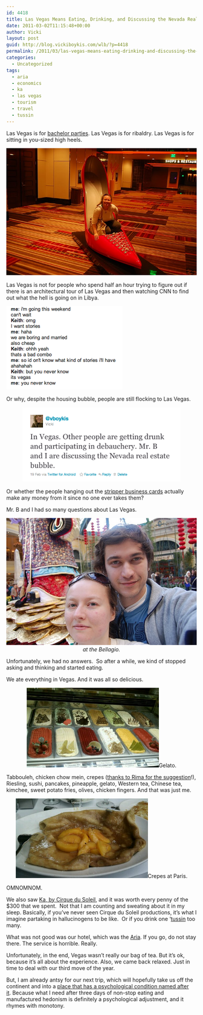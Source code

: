 ```yaml
---
id: 4418
title: Las Vegas Means Eating, Drinking, and Discussing the Nevada Real Estate Bubble
date: 2011-03-02T11:15:48+00:00
author: Vicki
layout: post
guid: http://blog.vickiboykis.com/wlb/?p=4418
permalink: /2011/03/las-vegas-means-eating-drinking-and-discussing-the-nevada-real-estate-bubble/
categories:
  - Uncategorized
tags:
  - aria
  - economics
  - ka
  - las vegas
  - tourism
  - travel
  - tussin
---
```

Las Vegas is for [bachelor parties](http://www.youtube.com/watch?v=ELc9Aw3fS-g&feature=related). Las Vegas is for ribaldry. Las Vegas is for sitting in you-sized high heels.

<p style="text-align: center;">
  <a href="https://raw.githubusercontent.com/veekaybee/wlb/gh-pages/assets/images/2011/02/DSC_0321.jpg"><img class="aligncenter size-full wp-image-4455" title="DSC_0321" src="https://raw.githubusercontent.com/veekaybee/wlb/gh-pages/assets/images/2011/02/DSC_0321.jpg" alt="" width="504" height="335" /></a>
</p>

Las Vegas is not for people who spend half an hour trying to figure out if there is an architectural tour of Las Vegas and then watching CNN to find out what the hell is going on in Libya.

[<img class="aligncenter size-full wp-image-4424" title="Screen shot 2011-02-21 at 11.48.55 PM" src="https://raw.githubusercontent.com/veekaybee/wlb/gh-pages/assets/images/2011/02/Screen-shot-2011-02-21-at-11.48.55-PM.png" alt="" width="307" height="219" />](https://raw.githubusercontent.com/veekaybee/wlb/gh-pages/assets/images/2011/02/Screen-shot-2011-02-21-at-11.48.55-PM.png)

Or why, despite the housing bubble, people are still flocking to Las Vegas.

<p style="text-align: center;">
  <a href="https://raw.githubusercontent.com/veekaybee/wlb/gh-pages/assets/images/2011/02/Screen-shot-2011-02-21-at-11.15.51-PM.png"><img class="aligncenter size-full wp-image-4420" title="Screen shot 2011-02-21 at 11.15.51 PM" src="https://raw.githubusercontent.com/veekaybee/wlb/gh-pages/assets/images/2011/02/Screen-shot-2011-02-21-at-11.15.51-PM.png" alt="" width="419" height="196" /></a>
</p>

Or whether the people hanging out the [stripper business cards](http://www.associatedcontent.com/article/2132735/collecting_las_vegas_prostitute_cards.html) actually make any money from it since no one ever takes them?

Mr. B and I had so many questions about Las Vegas.

<p style="text-align: center;">
  <a href="https://raw.githubusercontent.com/veekaybee/wlb/gh-pages/assets/images/2011/03/DSC_0350.jpg"><img class="aligncenter size-full wp-image-4456" title="DSC_0350" src="https://raw.githubusercontent.com/veekaybee/wlb/gh-pages/assets/images/2011/03/DSC_0350.jpg" alt="" width="504" height="335" /></a><em>at the Bellagio. </em>
</p>

Unfortunately, we had no answers.  So after a while, we kind of stopped asking and thinking and started eating.

We ate everything in Vegas. And it was all so delicious.

<p style="text-align: center;">
  <a href="https://raw.githubusercontent.com/veekaybee/wlb/gh-pages/assets/images/2011/03/wpid-IMAG0641.jpg"><img class="aligncenter size-full wp-image-4459" title="wpid-IMAG0641.jpg" src="https://raw.githubusercontent.com/veekaybee/wlb/gh-pages/assets/images/2011/03/wpid-IMAG0641.jpg" alt="" width="350" height="210" /></a>Gelato.
</p>

Tabbouleh, chicken chow mein, crepes ([thanks to Rima for the suggestion](http://twitter.com/#!/rimarama/status/38721289233502209)!), Riesling, sushi, pancakes, pineapple, gelato, Western tea, Chinese tea, kimchee, sweet potato fries, olives, chicken fingers. And that was just me.

<p style="text-align: center;">
  <a href="https://raw.githubusercontent.com/veekaybee/wlb/gh-pages/assets/images/2011/03/wpid-IMAG0642.jpg"><img class="aligncenter size-full wp-image-4458" title="wpid-IMAG0642.jpg" src="https://raw.githubusercontent.com/veekaybee/wlb/gh-pages/assets/images/2011/03/wpid-IMAG0642.jpg" alt="" width="350" height="210" /></a>Crepes at Paris.
</p>

OMNOMNOM.

We also saw [Ka, by Cirque du Soleil](http://www.youtube.com/watch?v=BiHgfLAvAx8&feature=related), and it was worth every penny of the $300 that we spent.  Not that I am counting and sweating about it in my sleep. Basically, if you&#8217;ve never seen Cirque du Soleil productions, it&#8217;s what I imagine partaking in hallucinogens to be like.  Or if you drink one &#8216;[tussin](http://www.urbandictionary.com/define.php?term=tussin) too many.

What was not good was our hotel, which was the [Aria](http://www.arialasvegas.com/). If you go, do not stay there. The service is horrible. Really.

Unfortunately, in the end, Vegas wasn&#8217;t really our bag of tea. But it&#8217;s ok, because it&#8217;s all about the experience. Also, we came back relaxed. Just in time to deal with our third move of the year.

But, I am already antsy for our next trip, which will hopefully take us off the continent and into a [place that has a psychological condition named after it](http://www.youtube.com/watch?v=uAQmVJIG0Q0&feature=related). Because what I need after three days of non-stop eating and manufactured hedonism is definitely a psychological adjustment, and it rhymes with monotony.